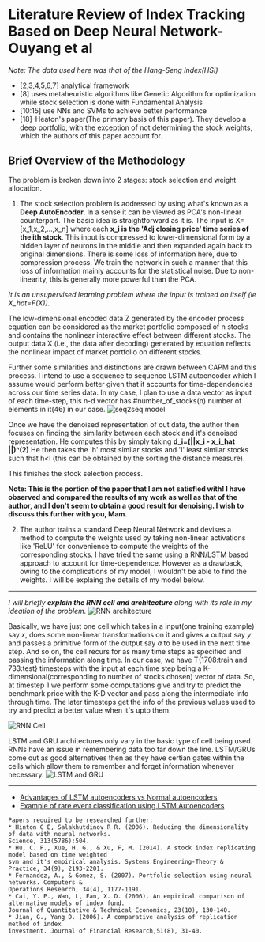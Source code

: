 # Literature Review of **Index Tracking Based on Deep Neural Network-Ouyang et al**

*Note: The data used here was that of the Hang-Seng Index(HSI)*

* [2,3,4,5,6,7] analytical framework
* [8] uses metaheuristic algorithms like Genetic Algorithm for optimization while stock selection is done with Fundamental Analysis
* [10:15] use NNs and SVMs to achieve better performance
* [18]-Heaton's paper(The primary basis of this paper). They develop a deep portfolio, with the exception of not determining the stock weights, which the authors of this paper account for.

## Brief Overview of the Methodology
The problem is broken down into 2 stages: stock selection and weight allocation.
1) The stock selection problem is addressed by using what's known as a **Deep AutoEncoder**.
In a sense it can be viewed as PCA's non-linear counterpart. The basic idea is straightforward as it is.
The input is X=[x_1,x_2,...,x_n] where each **x_i is the 'Adj closing price' time series of the ith stock**. This input is compressed to lower-dimensional form by a hidden layer of neurons in the middle and then expanded again back to original dimensions. There is some loss of information here, due to compression process. We train the network in such a manner that this loss of information mainly accounts for the statistical noise.
Due to non-linearity, this is generally more powerful than the PCA. 

*It is an unsupervised learning problem where the input is trained on itself (ie X_hat=F(X)).*

The low-dimensional encoded data Z generated by the encoder process equation can be
considered as the market portfolio composed of n stocks and contains the nonlinear interactive effect
between different stocks. The output data X (i.e., the data after decoding) generated by equation
reflects the nonlinear impact of market portfolio on different stocks.

Further some similarities and distinctions are drawn between CAPM and this process.
I intend to use a sequence to sequence LSTM autoencoder which I assume would perform better given that it accounts for time-dependencies across our time series data.
In my case, I plan to use a data vector as input of each time-step, this n-d vector has #number_of_stocks(n) number of elements in it(46) in our case. 
![seq2seq model](https://miro.medium.com/max/5028/1*tY4F3BPq4ctTMelMEnLZvw.png)

Once we have the denoised representation of out data, the author then focuses on finding the similarity between each stock and it's denoised representation. He computes this by simply taking **d_i=(||x_i - x_i_hat ||)^(2)**
He then takes the 'h' most similar stocks and 'l' least similar stocks such that h<l (this can be obtained by the sorting the distance measure).

This finishes the stock selection process.

**Note: This is the portion of the paper that I am not satisfied with! I have observed and compared the results of my work as well as that of the author, and I don't seem to obtain a good result for denoising. I wish to discuss this further with you, Mam.**


2) The author trains a standard Deep Neural Network and devises a method to compute the weights used by taking non-linear activations like 'ReLU' for convenience to compute the weights of the corresponding stocks.
I have tried the same using a RNN/LSTM based approach to account for time-dependence. However as a drawback, owing to the complications of my model, I wouldn't be able to find the weights. I will be explaing the details of my model below.

___
*I will briefly **explain the RNN cell and architecture** along with its role in my ideation of the problem.*
![RNN architecture](https://colah.github.io/posts/2015-08-Understanding-LSTMs/img/RNN-unrolled.png)

Basically, we have just one cell which takes in a input(one training example) say *x<t>*, does some non-linear transformations on it and gives a output say *y<t>* and passes a primitive form of the output say *a<t>* to be used in the next time step. And so on, the cell recurs for as many time steps as specified and passing the information along time. In our case, we have T{1708:train and 733:test} timesteps with the input at each time step being a K-dimensional(corresponding to number of stocks chosen) vector of data. So, at timestep 1 we perform some computations give and try to predict the benchmark price with the K-D vector and pass along the intermediate info through time. The later timesteps get the info of the previous values used to try and predict a better value when it's upto them. 
  
![RNN Cell](https://www.researchgate.net/publication/332663947/figure/fig1/AS:751783865511938@1556250649554/Simple-RNN-cell-structure-in-hidden-layer-b.png)

LSTM and GRU architectures only vary in the basic type of cell being used. RNNs have an issue in remembering data too far down the line. LSTM/GRUs come out as good alternatives then as they have certian gates within the cells which allow them to remember and forget information whenever necessary.
![LSTM and GRU](https://miro.medium.com/max/4212/1*E18UBv1G7nAaq-soA-zBlw.png)
___

* [Advantages of LSTM autoencoders vs Normal autoencoders ](https://www.quora.com/What-are-advantages-of-LSTM-autoencoders-over-normal-autoencoders)
* [Example of rare event classification using LSTM Autoencoders](https://towardsdatascience.com/lstm-autoencoder-for-extreme-rare-event-classification-in-keras-ce209a224cfb)
```
Papers required to be researched further:
* Hinton G E, Salakhutdinov R R. (2006). Reducing the dimensionality of data with neural networks.
Science, 313(5786):504.
* Hu, C. P., Xue, H. G., & Xu, F, M. (2014). A stock index replicating model based on time weighted
svm and it's empirical analysis. Systems Engineering-Theory & Practice, 34(9), 2193-2201.
* Fernandez, A., & Gomez, S. (2007). Portfolio selection using neural networks. Computers &
Operations Research, 34(4), 1177-1191.
* Cai, Y. P., Wan, L, Fan, X. D. (2006). An empirical comparison of alternative models of index fund.
Journal of Quantitative & Technical Economics, 23(10), 130-140.
* Jian, G., Yang D. (2006). A comparative analysis of replication method of index
investment. Journal of Financial Research,51(8), 31-40.
```
